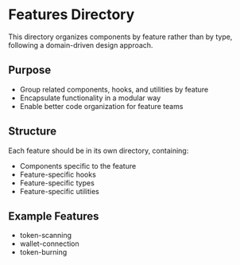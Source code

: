 # Features Directory

This directory organizes components by feature rather than by type, following a domain-driven design approach.

## Purpose
- Group related components, hooks, and utilities by feature
- Encapsulate functionality in a modular way
- Enable better code organization for feature teams

## Structure
Each feature should be in its own directory, containing:
- Components specific to the feature
- Feature-specific hooks
- Feature-specific types
- Feature-specific utilities

## Example Features
- token-scanning
- wallet-connection
- token-burning 
